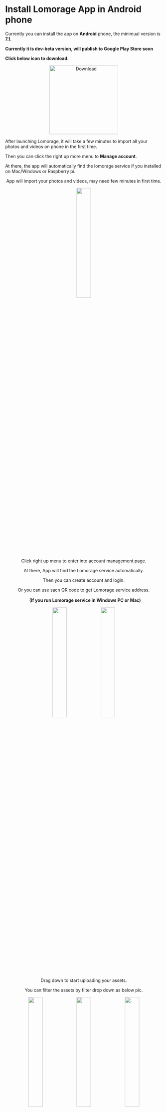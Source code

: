 
# Install Lomorage App in Android phone

Currently you can install the app on **Android** phone, the minimual version is **7.1**.


**Currently it is dev-beta version, will publish to Google Play Store soon**


**Click below icon to download.**

<p align="center">
<a href="https://github.com/lomorage/lomo-android-apk-release/releases/download/2020-06-18_15-30-08/com.lomoware.lomorage-v1.0.1.-release2020-06-18_15-30-08.apk"><img alt="Download" src="/img/installation/app-store-google-beta.svg" width="220"></a>


After launching Lomorage, it will take a few minutes to import all your photos and videos on phone in the first time.

Then you can click the right up more menu to **Manage account**.

At there, the app will automatically find the lomorage service if you installed on Mac/Windows or Raspberry pi.


<div align="center">
<p class="screenshoot">
  App will import your photos and videos, may need few minutes in first time.
  <p />
  <img width="30%" src="/img/installation/android/cde38df7-c75d-421a-92aa-50d67884b400.jpg">
</p>
</div>


<div align="center">
Click right up menu to enter into account management page. <p />
At there, App will find the Lomorage service automatically. <p />
Then you can create account and login. <p />
Or you can use sacn QR code to get Lomorage service address. <p />
<b>（If you run Lomorage service in Windows PC or Mac) </b> <p />
<p class="screenshoot" />
<img width="30%" src="/img/installation/android/f2b432d0-d092-4427-b29f-b3504d3a6221.jpg">
<img width="30%" src="/img/installation/android/636e66db-7478-47da-900f-f00bc633ad31.jpg">
</div> 

<div align="center">
  Drag down to start uploading your assets. <p />
  You can filter the assets by filter drop down as below pic. <p />
  <p class="screenshoot" />
  <img width="30%" src="/img/installation/android/f30d385e-17c2-45b2-afff-1710808782d1.jpg">

  <img width="30%" src="/img/installation/android/4ee3922b-7e15-43ea-b846-e783a4365cb7.jpg">
  <img width="30%" src="/img/installation/android/c3df652c-6eb9-4992-b9b6-7fa2668290ce.jpg">
  <img width="30%" src="/img/installation/android/fa007d50-a4da-4a80-84a1-d42458f4d1cd.jpg">
  <img width="30%" src="/img/installation/android/6cff1f24-3f4c-4535-a5fd-96fc55b3a93c.jpg">
</div>

<div align="center">
  You can long touch to select mult-assets to share your families. <p />
  <p class="screenshoot" />
  <img width="30%" src="/img/installation/android/69921b45-14a0-4db3-82d6-034ae16acaf3.jpg">
  <img width="30%" src="/img/installation/android/7a328ad2-2a4e-4e51-8912-4ba9df3a5864.jpg">
  <img width="30%" src="/img/installation/android/ed6936b1-9f09-4093-9ec9-37a0adff6dce.jpg">
</div>

<div align="center">
  Check all users in your Lomorage server via Members tab as below. <p />
  <p class = "screenshoot">
  <img width="30%" src="/img/installation/android/dea4adef-4ef2-4965-b2da-0a56ea9da015.jpg">

</div>

<div align="center">
  Inbox here is the assets which your family share to you. <p />
  <p class = "screenshoot">
  <img width="30%" src="/img/installation/android/442b1275-efe8-4725-9cd9-95dae39f204b.jpg">
</div>

<div align="center">
  You can set the remote access like ngrok and redundancy backup in setting page <p />
  Or you can send the feedback here to the Lomorage team. <p />
  Enjoy, any questions please let us know via email or site's contact form. <p />
  <p class = "screenshoot">
  <img width="30%" src="/img/installation/android/7e6e06aa-91c6-4155-a39c-62835f61652c.jpg">
  <img width="30%" src="/img/installation/android/4938d1f3-17d1-4182-af04-d518cab0bc83.jpg">
  <img width="30%" src="/img/installation/android/7389eda7-6699-4d72-857e-c169b47f669b.jpg">

</div>